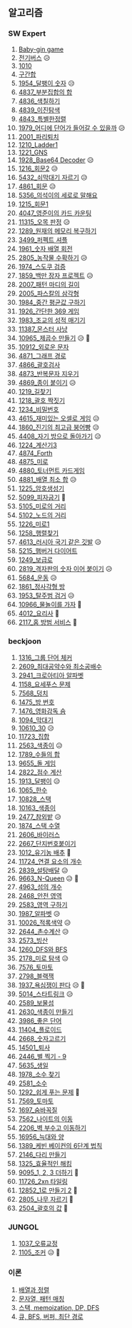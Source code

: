 ## 알고리즘 



### SW Expert

1. [Baby-gin game](https://github.com/SJ12896/TIL/blob/master/algorithm/swexpert/Bayby-gin%20Game.md)
2. [전기버스](https://github.com/SJ12896/TIL/blob/master/algorithm/swexpert/%EC%A0%84%EA%B8%B0%EB%B2%84%EC%8A%A4.md) 😥
3. [1010](https://github.com/SJ12896/TIL/blob/master/algorithm/swexpert/1010.md)
4. [구간합](https://github.com/SJ12896/TIL/blob/master/algorithm/swexpert/4835.md)
5. [1954_달팽이 숫자](https://github.com/SJ12896/TIL/blob/master/algorithm/swexpert/1954.md) 😥
6. [4837_부분집합의 합](https://github.com/SJ12896/TIL/blob/master/algorithm/swexpert/4837.md)
7. [4836_색칠하기](https://github.com/SJ12896/TIL/blob/master/algorithm/swexpert/4836.md)
8. [4839_이진탐색](https://github.com/SJ12896/TIL/blob/master/algorithm/swexpert/4839.md)
9. [4843_특별한정렬](https://github.com/SJ12896/TIL/blob/master/algorithm/swexpert/4843.md)
10. [1979_어디에 단어가 들어갈 수 있을까](https://github.com/SJ12896/TIL/blob/master/algorithm/swexpert/1979.md) 😥
11. [2001_파리퇴치](https://github.com/SJ12896/TIL/blob/master/algorithm/swexpert/2001.md)
12. [1210_Ladder1](https://github.com/SJ12896/TIL/blob/master/algorithm/swexpert/1210.md)
13. [1221_GNS](https://github.com/SJ12896/TIL/blob/master/algorithm/swexpert/1221.md)
14. [1928_Base64 Decoder](https://github.com/SJ12896/TIL/blob/master/algorithm/swexpert/1928.md) 😥
15. [1216_회문2](https://github.com/SJ12896/TIL/blob/master/algorithm/swexpert/1216.md) 😥
16. [5432_쇠막대기 자르기](https://github.com/SJ12896/TIL/blob/master/algorithm/swexpert/5432.md) 😥
17. [4861_회문](https://github.com/SJ12896/TIL/blob/master/algorithm/swexpert/4861.md) 😥
18. [5356_의석이의 세로로 말해요](https://github.com/SJ12896/TIL/blob/master/algorithm/swexpert/5356.md) 
19. [1215_회문1](https://github.com/SJ12896/TIL/blob/master/algorithm/swexpert/1215.md) 
20. [4047_영준이의 카드 카운팅](https://github.com/SJ12896/TIL/blob/master/algorithm/swexpert/4047.md) 
21. [11315_오목 판정](https://github.com/SJ12896/TIL/blob/master/algorithm/swexpert/11315.md) 😥
22. [1289_원재의 메모리 복구하기](https://github.com/SJ12896/TIL/blob/master/algorithm/swexpert/1289.md)
23. [3499_퍼펙트 셔플](https://github.com/SJ12896/TIL/blob/master/algorithm/swexpert/1289.md)
24. [1961_숫자 배열 회전](https://github.com/SJ12896/TIL/blob/master/algorithm/swexpert/1961.md)
25. [2805_농작물 수확하기](https://github.com/SJ12896/TIL/blob/master/algorithm/swexpert/2805.md) 😥
26. [1974_스도쿠 검증](https://github.com/SJ12896/TIL/blob/master/algorithm/swexpert/1974.md)
27. [1859_백만 장자 프로젝트](https://github.com/SJ12896/TIL/blob/master/algorithm/swexpert/1859.md) 😥
28. [2007_패턴 마디의 길이](https://github.com/SJ12896/TIL/blob/master/algorithm/swexpert/2007.md)
29. [2005_파스칼의 삼각형](https://github.com/SJ12896/TIL/blob/master/algorithm/swexpert/2005.md)
30. [1984_중간 평균값 구하기](https://github.com/SJ12896/TIL/blob/master/algorithm/swexpert/1984.md)
31. [1926_간단한 369 게임](https://github.com/SJ12896/TIL/blob/master/algorithm/swexpert/1926.md)
32. [1983_조교의 성적 매기기](https://github.com/SJ12896/TIL/blob/master/algorithm/swexpert/1983.md)
33. [11387_몬스터 사냥](https://github.com/SJ12896/TIL/blob/master/algorithm/swexpert/11387.md)
34. [10965_제곱수 만들기](https://github.com/SJ12896/TIL/blob/master/algorithm/swexpert/10965.md) 😥 🤮
35. [10912_외로운 문자](https://github.com/SJ12896/TIL/blob/master/algorithm/swexpert/10912.md)
36. [4871_그래프 경로](https://github.com/SJ12896/TIL/blob/master/algorithm/swexpert/4871.md)
37. [4866_괄호검사](https://github.com/SJ12896/TIL/blob/master/algorithm/swexpert/4866.md)
38. [4873_반복문자 지우기](https://github.com/SJ12896/TIL/blob/master/algorithm/swexpert/4873.md)
39. [4869_종이 붙이기](https://github.com/SJ12896/TIL/blob/master/algorithm/swexpert/4869.md) 😥
40. [1219_길찾기](https://github.com/SJ12896/TIL/blob/master/algorithm/swexpert/1219.md)
41. [1218_괄호 짝짓기](https://github.com/SJ12896/TIL/blob/master/algorithm/swexpert/1218.md)
42. [1234_비밀번호](https://github.com/SJ12896/TIL/blob/master/algorithm/swexpert/1234.md)
43. [4615_재미있는 오셀로 게임](https://github.com/SJ12896/TIL/blob/master/algorithm/swexpert/4615.md) 😥
44. [1860_진기의 최고급 붕어빵](https://github.com/SJ12896/TIL/blob/master/algorithm/swexpert/1860.md) 😥
45. [4408_자기 방으로 돌아가기](https://github.com/SJ12896/TIL/blob/master/algorithm/swexpert/4408.md) 😥
46. [1224_계산기3](https://github.com/SJ12896/TIL/blob/master/algorithm/swexpert/1224.md) 
47. [4874_Forth](https://github.com/SJ12896/TIL/blob/master/algorithm/swexpert/4874.md) 
48. [4875_미로](https://github.com/SJ12896/TIL/blob/master/algorithm/swexpert/4875.md) 
49. [4880_토너먼트 카드게임](https://github.com/SJ12896/TIL/blob/master/algorithm/swexpert/4880.md) 
50. [4881_배열 최소 합](https://github.com/SJ12896/TIL/blob/master/algorithm/swexpert/4881.md) 😥
51. [1225_암호생성기](https://github.com/SJ12896/TIL/blob/master/algorithm/swexpert/1225.md) 
52. [5099_피자굽기](https://github.com/SJ12896/TIL/blob/master/algorithm/swexpert/5099.md) 🤔
53. [5105_미로의 거리](https://github.com/SJ12896/TIL/blob/master/algorithm/swexpert/5105.md) 
54. [5102_노드의 거리](https://github.com/SJ12896/TIL/blob/master/algorithm/swexpert/5102.md) 
55. [1226_미로1](https://github.com/SJ12896/TIL/blob/master/algorithm/swexpert/1226.md) 
56. [1258_행렬찾기](https://github.com/SJ12896/TIL/blob/master/algorithm/swexpert/1258.md) 
57. [4613_러시아 국기 같은 깃발](https://github.com/SJ12896/TIL/blob/master/algorithm/swexpert/4613.md) 😥
58. [5215_햄버거 다이어트](https://github.com/SJ12896/TIL/blob/master/algorithm/swexpert/5215.md) 
59. [1249_보급로](https://github.com/SJ12896/TIL/blob/master/algorithm/swexpert/1249.md) 
60. [2819_격자판의 숫자 이어 붙이기](https://github.com/SJ12896/TIL/blob/master/algorithm/swexpert/2819.md) 😥
61. [5684_운동](https://github.com/SJ12896/TIL/blob/master/algorithm/swexpert/5684.md) 😥
62. [1861_정사각형 방](https://github.com/SJ12896/TIL/blob/master/algorithm/swexpert/1861.md) 
63. [1953_탈주범 검거](https://github.com/SJ12896/TIL/blob/master/algorithm/swexpert/1953.md) 😥
64. [10966_물놀이를 가자](https://github.com/SJ12896/TIL/blob/master/algorithm/swexpert/10966.md) 🤔
65. [4012_요리사](https://github.com/SJ12896/TIL/blob/master/algorithm/swexpert/4012.md) 🤔
66. [2117_홈 방범 서비스](https://github.com/SJ12896/TIL/blob/master/algorithm/swexpert/2117.md) 🤔






### beckjoon
1. [1316_그룹 단어 체커](https://github.com/SJ12896/TIL/blob/master/algorithm/beckjoon/1316.md)
2. [2609_최대공약수와 최소공배수](https://github.com/SJ12896/TIL/blob/master/algorithm/beckjoon/2609.md)
3. [2941_크로아티아 알파벳](https://github.com/SJ12896/TIL/blob/master/algorithm/beckjoon/2941.md)
4. [1158_요세푸스 문제](https://github.com/SJ12896/TIL/blob/master/algorithm/beckjoon/1158.md)
5. [7568_덩치](https://github.com/SJ12896/TIL/blob/master/algorithm/beckjoon/7568.md)
6. [1475_방 번호](https://github.com/SJ12896/TIL/blob/master/algorithm/beckjoon/1475.md)
7. [1476_영화감독 숌](https://github.com/SJ12896/TIL/blob/master/algorithm/beckjoon/1476.md) 
8. [1094_막대기](https://github.com/SJ12896/TIL/blob/master/algorithm/beckjoon/1094.md)
9. [10610_30](https://github.com/SJ12896/TIL/blob/master/algorithm/beckjoon/10610.md) 😥
10. [11723_집합](https://github.com/SJ12896/TIL/blob/master/algorithm/beckjoon/11723.md)
11. [2563_색종이](https://github.com/SJ12896/TIL/blob/master/algorithm/beckjoon/2563.md) 😥
12. [1789_수들의 합](https://github.com/SJ12896/TIL/blob/master/algorithm/beckjoon/1789.md)
13. [9655_돌 게임](https://github.com/SJ12896/TIL/blob/master/algorithm/beckjoon/9655.md)
14. [2822_점수 계산](https://github.com/SJ12896/TIL/blob/master/algorithm/beckjoon/2822.md)
15. [1913_달팽이](https://github.com/SJ12896/TIL/blob/master/algorithm/beckjoon/1913.md) 😥
16. [1065_한수](https://github.com/SJ12896/TIL/blob/master/algorithm/beckjoon/1065.md) 
17. [10828_스택](https://github.com/SJ12896/TIL/blob/master/algorithm/beckjoon/10828.md) 
18. [10163_색종이](https://github.com/SJ12896/TIL/blob/master/algorithm/beckjoon/10163.md) 
19. [2477_참외밭](https://github.com/SJ12896/TIL/blob/master/algorithm/beckjoon/2477.md) 😥
20. [1874_스택 수열](https://github.com/SJ12896/TIL/blob/master/algorithm/beckjoon/1874.md) 
21. [2606_바이러스](https://github.com/SJ12896/TIL/blob/master/algorithm/beckjoon/2606.md) 
22. [2667_단지번호붙이기](https://github.com/SJ12896/TIL/blob/master/algorithm/beckjoon/2667.md) 
23. [1012_유기농 배추](https://github.com/SJ12896/TIL/blob/master/algorithm/beckjoon/1012.md) 🤔
24. [11724_연결 요소의 개수](https://github.com/SJ12896/TIL/blob/master/algorithm/beckjoon/11724.md) 
25. [2839_설탕배달](https://github.com/SJ12896/TIL/blob/master/algorithm/beckjoon/2839.md)  😥
26. [9663_N-Queen](https://github.com/SJ12896/TIL/blob/master/algorithm/beckjoon/9663.md)  😥 🤮
27. [4963_섬의 개수](https://github.com/SJ12896/TIL/blob/master/algorithm/beckjoon/4963.md) 
28. [2468_안전 영역](https://github.com/SJ12896/TIL/blob/master/algorithm/beckjoon/2468.md) 
29. [2583_영역 구하기](https://github.com/SJ12896/TIL/blob/master/algorithm/beckjoon/2583.md) 
30. [1987_알파벳](https://github.com/SJ12896/TIL/blob/master/algorithm/beckjoon/1987.md) 😥 
31. [10026_적록색약](https://github.com/SJ12896/TIL/blob/master/algorithm/beckjoon/10026.md) 😥 
32. [2644_촌수계산](https://github.com/SJ12896/TIL/blob/master/algorithm/beckjoon/2644.md) 😥 
33. [2573_빙산](https://github.com/SJ12896/TIL/blob/master/algorithm/beckjoon/2573.md) 
34. [1260_DFS와 BFS](https://github.com/SJ12896/TIL/blob/master/algorithm/beckjoon/2573.md)
35. [2178_미로 탐색](https://github.com/SJ12896/TIL/blob/master/algorithm/beckjoon/2178.md) 😥 
36. [7576_토마토](https://github.com/SJ12896/TIL/blob/master/algorithm/beckjoon/7576.md) 
37. [2798_블랙잭](https://github.com/SJ12896/TIL/blob/master/algorithm/beckjoon/2798.md) 
38. [1937_욕심쟁이 판다](https://github.com/SJ12896/TIL/blob/master/algorithm/beckjoon/1937.md)  😥 🤮
39. [5014_스타트링크](https://github.com/SJ12896/TIL/blob/master/algorithm/beckjoon/5014.md)  😥
40. [2589_보물섬](https://github.com/SJ12896/TIL/blob/master/algorithm/beckjoon/2589.md) 
41. [2630_색종이 만들기](https://github.com/SJ12896/TIL/blob/master/algorithm/beckjoon/2630.md) 
42. [3986_좋은 단어](https://github.com/SJ12896/TIL/blob/master/algorithm/beckjoon/3986.md) 
43. [11404_플로이드](https://github.com/SJ12896/TIL/blob/master/algorithm/beckjoon/11404.md) 
44. [2668_숫자고르기](https://github.com/SJ12896/TIL/blob/master/algorithm/beckjoon/2668.md) 
45. [14501_퇴사](https://github.com/SJ12896/TIL/blob/master/algorithm/beckjoon/14501.md) 
46. [2446_별 찍기 - 9](https://github.com/SJ12896/TIL/blob/master/algorithm/beckjoon/2446.md) 
47. [5635_생일](https://github.com/SJ12896/TIL/blob/master/algorithm/beckjoon/5635.md) 
48. [1978_소수 찾기](https://github.com/SJ12896/TIL/blob/master/algorithm/beckjoon/1978.md) 
49. [2581_소수](https://github.com/SJ12896/TIL/blob/master/algorithm/beckjoon/2581.md) 
50. [1292_쉽게 푸는 문제](https://github.com/SJ12896/TIL/blob/master/algorithm/beckjoon/1292.md) 🤔
51. [7569_토마토](https://github.com/SJ12896/TIL/blob/master/algorithm/beckjoon/7569.md) 
52. [1697_숨바꼭질](https://github.com/SJ12896/TIL/blob/master/algorithm/beckjoon/1697.md) 
53. [7562_나이트의 이동](https://github.com/SJ12896/TIL/blob/master/algorithm/beckjoon/7562.md) 
54. [2206_벽 부수고 이동하기](https://github.com/SJ12896/TIL/blob/master/algorithm/beckjoon/2206.md) 
55. [16956_늑대와 양](https://github.com/SJ12896/TIL/blob/master/algorithm/beckjoon/16956.md) 
56. [1389_케빈 베이컨의 6단계 법칙](https://github.com/SJ12896/TIL/blob/master/algorithm/beckjoon/1389.md) 
57. [2146_다리 만들기](https://github.com/SJ12896/TIL/blob/master/algorithm/beckjoon/2146.md) 
58. [1325_효율적인 해킹](https://github.com/SJ12896/TIL/blob/master/algorithm/beckjoon/1325.md) 
59. [9095_1, 2, 3 더하기](https://github.com/SJ12896/TIL/blob/master/algorithm/beckjoon/9095.md) 🤔
60. [11726_2xn 타일링](https://github.com/SJ12896/TIL/blob/master/algorithm/beckjoon/11726.md) 
61. [12852_1로 만들기 2](https://github.com/SJ12896/TIL/blob/master/algorithm/beckjoon/12852.md) 🤔
62. [2805_나무 자르기](https://github.com/SJ12896/TIL/blob/master/algorithm/beckjoon/2805.md) 🤔
63. [2504_괄호의 값](https://github.com/SJ12896/TIL/blob/master/algorithm/beckjoon/2504.md) 🤔





### JUNGOL

1. [1037_오류교정](https://github.com/SJ12896/TIL/blob/master/algorithm/jungol/1037.md) 
2. [1105_조커](https://github.com/SJ12896/TIL/blob/master/algorithm/jungol/1205.md)  😥 🤮





### 이론

1. [배열과 정렬](https://github.com/SJ12896/TIL/blob/master/algorithm/0208.md)
2. [문자열, 패턴 매칭](https://github.com/SJ12896/TIL/blob/master/algorithm/0217.md)
3. [스택, memoization, DP, DFS](https://github.com/SJ12896/TIL/blob/master/algorithm/0222.md)
4. [큐, BFS, 버퍼, 최단 경로](https://github.com/SJ12896/TIL/blob/master/algorithm/0303.md)